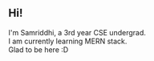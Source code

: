 ## Hi!
I'm Samriddhi, a 3rd year CSE undergrad.
<br>
I am currently learning MERN stack.
<br>
Glad to be here :D
